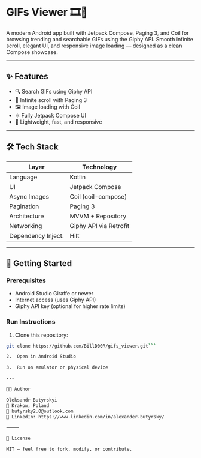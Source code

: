 # GIFs Viewer 🎞️📱

A modern Android app built with Jetpack Compose, Paging 3, and Coil for browsing trending and searchable GIFs using the Giphy API. Smooth infinite scroll, elegant UI, and responsive image loading — designed as a clean Compose showcase.

---

## ✨ Features

- 🔍 Search GIFs using Giphy API
- 🔄 Infinite scroll with Paging 3
- 🖼️ Image loading with Coil
- ⚛️ Fully Jetpack Compose UI
- 🚀 Lightweight, fast, and responsive

---

## 🛠 Tech Stack

| Layer              | Technology                      |
|--------------------|----------------------------------|
| Language           | Kotlin                           |
| UI                 | Jetpack Compose                  |
| Async Images       | Coil (coil-compose)              |
| Pagination         | Paging 3                         |
| Architecture       | MVVM + Repository                |
| Networking         | Giphy API via Retrofit           |
| Dependency Inject. | Hilt                             |

---

## 🚀 Getting Started

### Prerequisites

- Android Studio Giraffe or newer
- Internet access (uses Giphy API)
- Giphy API key (optional for higher rate limits)

### Run Instructions

1. Clone this repository:
```bash
git clone https://github.com/BillD00R/gifs_viewer.git```

2.	Open in Android Studio

3.	Run on emulator or physical device

---

🧑‍💻 Author

Oleksandr Butyrskyi
📍 Krakow, Poland
📧 butyrsky2.0@outlook.com
🔗 LinkedIn: https://www.linkedin.com/in/alexander-butyrsky/

⸻

📄 License

MIT — feel free to fork, modify, or contribute.
